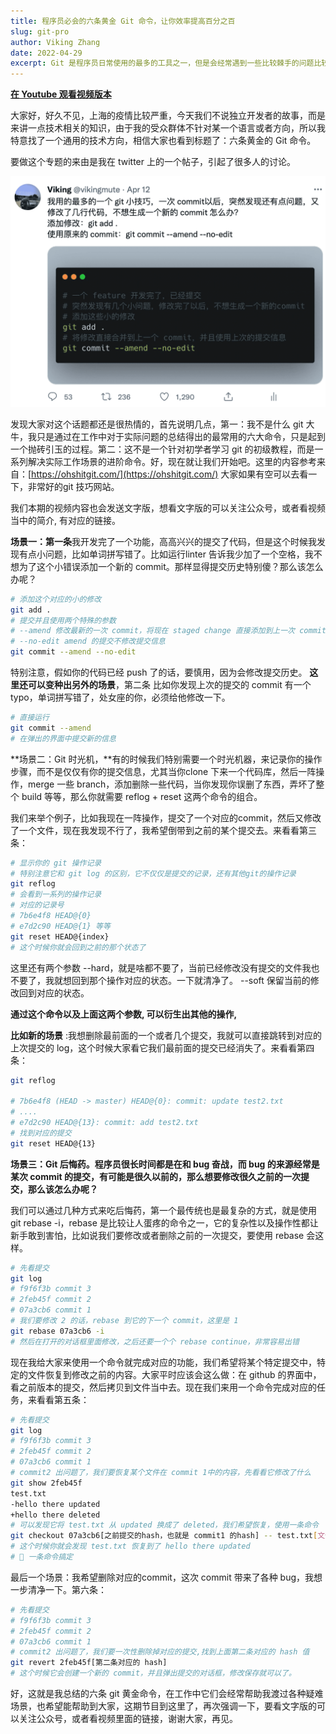 ```yaml
---
title: 程序员必会的六条黄金 Git 命令，让你效率提高百分之百
slug: git-pro
author: Viking Zhang
date: 2022-04-29
excerpt: Git 是程序员日常使用的最多的工具之一，但是会经常遇到一些比较棘手的问题比较抓狂，在这里我选取了六条比较进阶，并且非常实用的 Git 命令分享给大家，它们在日常工作中帮我大大提升了效率。希望也能帮助到大家。
---
```


**[在 Youtube 观看视频版本](https://www.youtube.com/watch?v=6Qn18R63M28&feature=youtu.be&ab_channel=%E7%A8%8B%E5%BA%8F%E5%91%98%E7%9A%84%E4%B9%8C%E6%89%98%E9%82%A6)**

大家好，好久不见，上海的疫情比较严重，今天我们不说独立开发者的故事，而是来讲一点技术相关的知识，由于我的受众群体不针对某一个语言或者方向，所以我特意找了一个通用的技术方向，相信大家也看到标题了：六条黄金的 Git 命令。

要做这个专题的来由是我在 twitter 上的一个帖子，引起了很多人的讨论。

![图片](./git-twiiter.png)


发现大家对这个话题都还是很热情的，首先说明几点，第一：我不是什么 git 大牛，我只是通过在工作中对于实际问题的总结得出的最常用的六大命令，只是起到一个抛砖引玉的过程。第二：这不是一个针对初学者学习 git 的初级教程，而是一系列解决实际工作场景的进阶命令。好，现在就让我们开始吧。这里的内容参考来自：[https://ohshitgit.com/](https://ohshitgit.com/) 大家如果有空可以去看一下，非常好的git 技巧网站。

我们本期的视频内容也会发送文字版，想看文字版的可以关注公众号，或者看视频当中的简介, 有对应的链接。

**场景一：第一条**我开发完了一个功能，高高兴兴的提交了代码，但是这个时候我发现有点小问题，比如单词拼写错了。比如运行linter 告诉我少加了一个空格，我不想为了这个小错误添加一个新的 commit。那样显得提交历史特别傻？那么该怎么办呢？

```bash
# 添加这个对应的小的修改
git add .
# 提交并且使用两个特殊的参数
# --amend 修改最新的一次 commit，将现在 staged change 直接添加到上一次 commit 去，不生成新的 commit
# --no-edit amend 的提交不修改提交信息
git commit --amend --no-edit
```
特别注意，假如你的代码已经 push 了的话，要慎用，因为会修改提交历史。
**这里还可以变种出另外的场景**，第二条 比如你发现上次的提交的 commit 有一个 typo，单词拼写错了，处女座的你，必须给他修改一下。

```bash
# 直接运行
git commit --amend
# 在弹出的界面中提交新的信息
```

**场景二：Git 时光机，**有的时候我们特别需要一个时光机器，来记录你的操作步骤，而不是仅仅有你的提交信息，尤其当你clone 下来一个代码库，然后一阵操作，merge 一些 branch，添加删除一些代码，当你发现你误删了东西，弄坏了整个 build 等等，那么你就需要 reflog + reset 这两个命令的组合。

我们来举个例子，比如我现在一阵操作，提交了一个对应的commit，然后又修改了一个文件，现在我发现不行了，我希望倒带到之前的某个提交去。来看看第三条：

```bash
# 显示你的 git 操作记录
# 特别注意它和 git log 的区别，它不仅仅是提交的记录，还有其他git的操作记录
git reflog
# 会看到一系列的操作记录
# 对应的记录号
# 7b6e4f8 HEAD@{0}
# e7d2c90 HEAD@{1} 等等
git reset HEAD@{index}
# 这个时候你就会回到之前的那个状态了
```
这里还有两个参数 --hard，就是啥都不要了，当前已经修改没有提交的文件我也不要了，我就想回到那个操作对应的状态。一下就清净了。
--soft 保留当前的修改回到对应的状态。

**通过这个命令以及上面这两个参数,  可以衍生出其他的操作,**

**比如新的场景** :我想删除最前面的一个或者几个提交，我就可以直接跳转到对应的上次提交的 log，这个时候大家看它我们最前面的提交已经消失了。来看看第四条：

```bash
git reflog

# 7b6e4f8 (HEAD -> master) HEAD@{0}: commit: update test2.txt
# ....
# e7d2c90 HEAD@{13}: commit: add test2.txt
# 找到对应的提交
git reset HEAD@{13}

```


**场景三：Git 后悔药。程序员很长时间都是在和 bug 奋战，而 bug 的来源经常是某次 commit 的提交，有可能是很久以前的，那么想要修改很久之前的一次提交，那么该怎么办呢？**

我们可以通过几种方式来吃后悔药，第一个最传统也是最复杂的方式，就是使用 git rebase -i，rebase 是比较让人蛋疼的命令之一，它的复杂性以及操作性都让新手敢到害怕，比如说我们要修改或者删除之前的一次提交，要使用 rebase 会这样。

```bash
# 先看提交
git log 
# f9f6f3b commit 3
# 2feb45f commit 2
# 07a3cb6 commit 1
# 我们要修改 2 的话，rebase 到它的下一个 commit，这里是 1
git rebase 07a3cb6 -i
# 然后在打开的对话框里面修改，之后还要一个个 rebase continue，非常容易出错
```
现在我给大家来使用一个命令就完成对应的功能，我们希望将某个特定提交中，特定的文件恢复到修改之前的内容。大家平时应该会这么做：在 github 的界面中，看之前版本的提交，然后拷贝到文件当中去。现在我们来用一个命令完成对应的任务，来看看第五条：
```bash
# 先看提交
git log 
# f9f6f3b commit 3
# 2feb45f commit 2
# 07a3cb6 commit 1
# commit2 出问题了，我们要恢复某个文件在 commit 1中的内容，先看看它修改了什么
git show 2feb45f
test.txt
-hello there updated
+hello there deleted
# 可以发现它将 test.txt 从 updated 换成了 deleted，我们希望恢复，使用一条命令
git checkout 07a3cb6[之前提交的hash，也就是 commit1 的hash] -- test.txt[文件的路径]
# 这个时候你就会发现 test.txt 恢复到了 hello there updated
# 🎉 一条命令搞定
```

最后一个场景：我希望删除对应的commit，这次 commit 带来了各种 bug，我想一步清净一下。第六条：

```bash
# 先看提交
# f9f6f3b commit 3
# 2feb45f commit 2
# 07a3cb6 commit 1
# commit2 出问题了，我们要一次性删除掉对应的提交,找到上面第二条对应的 hash 值
git revert 2feb45f[第二条对应的 hash]
# 这个时候它会创建一个新的 commit，并且弹出提交的对话框，修改保存就可以了。
```

好，这就是我总结的六条 git 黄金命令，在工作中它们会经常帮助我渡过各种疑难场景，也希望能帮助到大家，这期节目到这里了，再次强调一下，要看文字版的可以关注公众号，或者看视频里面的链接，谢谢大家，再见。

